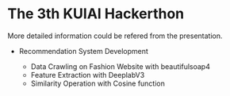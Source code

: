 # The 3th KUIAI Hackerthon

More detailed information could be refered from the presentation.

- Recommendation System Development

    - Data Crawling on Fashion Website with beautifulsoap4  
    - Feature Extraction with DeeplabV3
    - Similarity Operation with Cosine function
